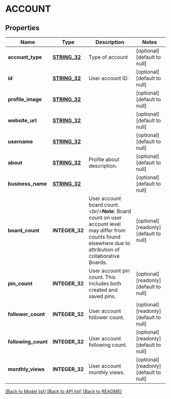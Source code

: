 # ACCOUNT

## Properties
Name | Type | Description | Notes
------------ | ------------- | ------------- | -------------
**account_type** | [**STRING_32**](STRING_32.md) | Type of account | [optional] [default to null]
**id** | [**STRING_32**](STRING_32.md) | User account ID. | [optional] [default to null]
**profile_image** | [**STRING_32**](STRING_32.md) |  | [optional] [default to null]
**website_url** | [**STRING_32**](STRING_32.md) |  | [optional] [default to null]
**username** | [**STRING_32**](STRING_32.md) |  | [optional] [default to null]
**about** | [**STRING_32**](STRING_32.md) | Profile about description. | [optional] [default to null]
**business_name** | [**STRING_32**](STRING_32.md) |  | [optional] [default to null]
**board_count** | **INTEGER_32** | User account board count.&lt;br/&gt;**Note**: Board count on user account level may differ from counts found elsewhere due to attribution of collaborative Boards. | [optional] [readonly] [default to null]
**pin_count** | **INTEGER_32** | User account pin count. This includes both created and saved pins. | [optional] [readonly] [default to null]
**follower_count** | **INTEGER_32** | User account follower count. | [optional] [readonly] [default to null]
**following_count** | **INTEGER_32** | User account following count. | [optional] [readonly] [default to null]
**monthly_views** | **INTEGER_32** | User account monthly views. | [optional] [readonly] [default to null]

[[Back to Model list]](../README.md#documentation-for-models) [[Back to API list]](../README.md#documentation-for-api-endpoints) [[Back to README]](../README.md)


